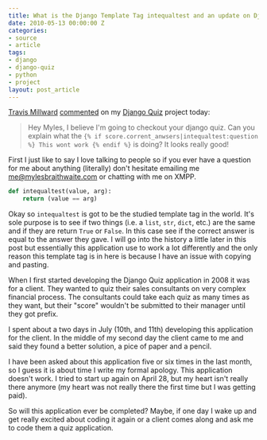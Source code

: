 ```yaml
---
title: What is the Django Template Tag intequaltest and an update on Django Quiz?
date: 2010-05-13 00:00:00 Z
categories:
- source
- article
tags:
- django
- django-quiz
- python
- project
layout: post_article
---
```


[Travis Millward](http://gravitymad.com/) [commented](http://mylesbraithwaite.com/projects/django-quiz/#c195) on my [Django Quiz](http://mylesbraithwaite.com/projects/django-quiz) project today:

<blockquote class="blockquote">
    <p>Hey Myles, I believe I'm going to checkout your django quiz. Can you explain what the <code>&lcub;% if score.corrent_anwsers|intequaltest:question %&rcub; This wont work &lcub;% endif %&rcub;</code> is doing? It looks really good!</p>
</blockquote>

First I just like to say I love talking to people so if you ever have a question for me about anything (literally) don't hesitate emailing me [me@mylesbraithwaite.com](mailto:me@mylesbraithwaite.com) or chatting with me on XMPP.

```python
def intequaltest(value, arg):
    return (value == arg)
```

Okay so `intequaltest` is got to be the studied template tag in the world. It's sole purpose is to see if two things (i.e. a `list`, `str`, `dict`, etc.) are the same and if they are return `True` or `False`. In this case see if the correct answer is equal to the answer they gave. I will go into the history a little later in this post but essentially this application use to work a lot differently and the only reason this template tag is in here is because I have an issue with copying and pasting.

When I first started developing the Django Quiz application in 2008 it was for a client. They wanted to quiz their sales consultants on very complex financial process. The consultants could take each quiz as many times as they want, but their "score" wouldn't be submitted to their manager until they got prefix.

I spent about a two days in July (10th, and 11th) developing this application for the client. In the middle of my second day the client came to me and said they found a better solution, a pice of paper and a pencil.

I have been asked about this application five or six times in the last month, so I guess it is about time I write my formal apology. This application doesn't work. I tried to start up again on April 28, but my heart isn't really there anymore (my heart was not really there the first time but I was getting paid).

So will this application ever be completed? Maybe, if one day I wake up and get really excited about coding it again or a client comes along and ask me to code them a quiz application.
